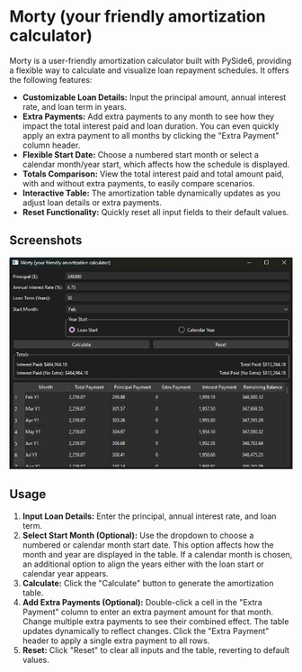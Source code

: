# Morty (your friendly amortization calculator)

Morty is a user-friendly amortization calculator built with PySide6, providing a flexible way to calculate and visualize loan repayment schedules.  It offers the following features:

* **Customizable Loan Details:** Input the principal amount, annual interest rate, and loan term in years.
* **Extra Payments:**  Add extra payments to any month to see how they impact the total interest paid and loan duration.  You can even quickly apply an extra payment to all months by clicking the "Extra Payment" column header.
* **Flexible Start Date:** Choose a numbered start month or select a calendar month/year start, which affects how the schedule is displayed.
* **Totals Comparison:** View the total interest paid and total amount paid, with and without extra payments, to easily compare scenarios.
* **Interactive Table:** The amortization table dynamically updates as you adjust loan details or extra payments.
* **Reset Functionality:**  Quickly reset all input fields to their default values.

## Screenshots

![full window screenshot](full-window-screenshot.png)

## Usage

1. **Input Loan Details:** Enter the principal, annual interest rate, and loan term.
2. **Select Start Month (Optional):** Use the dropdown to choose a numbered or calendar month start date. This option affects how the month and year are displayed in the table. If a calendar month is chosen, an additional option to align the years either with the loan start or calendar year appears.
3. **Calculate:** Click the "Calculate" button to generate the amortization table.
4. **Add Extra Payments (Optional):** Double-click a cell in the "Extra Payment" column to enter an extra payment amount for that month. Change multiple extra payments to see their combined effect. The table updates dynamically to reflect changes. Click the "Extra Payment" header to apply a single extra payment to all rows.
5. **Reset:** Click "Reset" to clear all inputs and the table, reverting to default values.